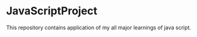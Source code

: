 # JavaScriptProject
This repository contains application of my all major learnings of java script. 
